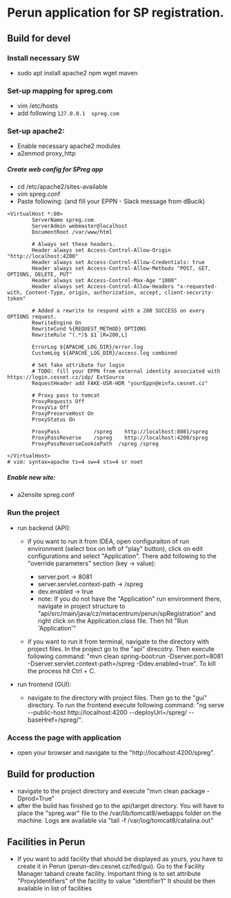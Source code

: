 # Perun application for SP registration.

## Build for devel
### Install necessary SW
- sudo apt install apache2 npm wget maven

### Set-up mapping for spreg.com
- vim /etc/hosts
- add following
```127.0.0.1  spreg.com```

### Set-up apache2:
- Enable necessary apache2 modules
- a2enmod proxy_http

##### Create web config for SPreg app
- cd /etc/apache2/sites-available
- vim spreg.conf
- Paste following: (and fill your EPPN - Slack message from dBucik)
```
<VirtualHost *:80>
        ServerName spreg.com
        ServerAdmin webmaster@localhost
        DocumentRoot /var/www/html

        # Always set these headers.
        Header always set Access-Control-Allow-Origin "http://localhost:4200"
        Header always set Access-Control-Allow-Credentials: true
        Header always set Access-Control-Allow-Methods "POST, GET, OPTIONS, DELETE, PUT"
        Header always set Access-Control-Max-Age "1000"
        Header always set Access-Control-Allow-Headers "x-requested-with, Content-Type, origin, authorization, accept, client-security-token"

        # Added a rewrite to respond with a 200 SUCCESS on every OPTIONS request.
        RewriteEngine On
        RewriteCond %{REQUEST_METHOD} OPTIONS
        RewriteRule ^(.*)$ $1 [R=200,L]

        ErrorLog ${APACHE_LOG_DIR}/error.log
        CustomLog ${APACHE_LOG_DIR}/access.log combined

        # Set fake attribute for login
        # TODO: fill your EPPN from external identity associated with https://login.cesnet.cz/idp/ ExtSource
        RequestHeader add FAKE-USR-HDR "yourEppn@einfa.cesnet.cz"

        # Proxy pass to tomcat
        ProxyRequests Off
        ProxyVia Off
        ProxyPreserveHost On
        ProxyStatus On

        ProxyPass           /spreg    http://localhost:8081/spreg
        ProxyPassReverse    /spreg    http://localhost:4200/spreg
        ProxyPassReverseCookiePath  /spreg /spreg

</VirtualHost>
# vim: syntax=apache ts=4 sw=4 sts=4 sr noet
```
##### Enable new site:
* a2ensite spreg.conf

### Run the project
- run backend (API):
  - if you want to run it from IDEA, open configuraiton of run environment (select box on left of "play" button), click on edit configurations and select "Application". There add following to the "override parameters" section (key -> value):
    -  server.port -> 8081
    - server.servlet.context-path -> /spreg
    - dev.enabled -> true
    - note: If you do not have the "Application" run environment there, navigate in project structure to "api/src/main/java/cz/metacentrum/perun/spRegistration" and right click on the Application.class file. Then hit "Run 'Application'"

  - if you want to run it from terminal, navigate to the directory with project files. In the project go to the "api" direcotry. Then execute following command: "mvn clean spring-boot:run -Dserver.port=8081 -Dserver.servlet.context-path=/spreg -Ddev.enabled=true". To kill the process hit Ctrl + C.

- run frontend (GUI):
  - navigate to the directory with project files. Then go to the "gui" directory. To run the frontend execute following command: "ng serve --public-host http://localhost:4200 --deployUrl=/spreg/ --baseHref=/spreg/".

### Access the page with application
- open your browser and navigate to the "http://localhost:4200/spreg".

## Build for production
- navigate to the project directory and execute "mvn clean package -Dprod=True"
- after the build has finished go to the api/target directory. You will have to place the "spreg.war" file to the /var/lib/tomcat8/webapps folder on the machine. Logs are available via "tail -f /var/log/tomcat8/catalina.out"


## Facilities in Perun
- If you want to add facility that should be displayed as yours, you have to create it in Perun (perun-dev.cesnet.cz/fed/gui). Go to the Facility Manager taband create facility. Important thing is to set attribute "ProxyIdentifiers" of the facility to value "identifier1" It should be then available in list of facilities



	


